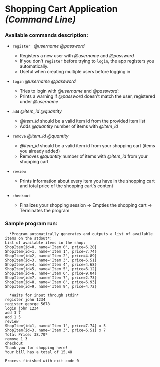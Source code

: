 # Shopping Cart Application *(Command Line)*

###  Available commands description:

- `register ` *@username* *@password*
  - Registers a new user with *@username* and *@password*
  - If you don't `register` before trying to `login`,
    the app registers you automatically.
  - Useful when creating multiple users before logging in
  
- `login` *@username* *@password*
  - Tries to login with *@username* and *@password*:
  - Prints a warning if *@password* doesn't match
    the user, registered under *@username*
      
- `add` *@item_id* *@quantity*
  - *@item_id* should be a valid item id from the provided item list
  - Adds *@quantity* number of items with *@item_id*
  
- `remove` *@item_id* *@quantity*
  - *@item_id* should be a valid item id from your shopping cart (items you already added)
  - Removes *@quantity* number of items with *@item_id* from your shopping cart
  
- `review`
  - Prints information about every item you have in the shopping cart
    and total price of the shopping cart's content
    
- `checkout`
  - Finalizes your shopping session -> Empties the shopping cart -> Terminates the program

### Sample program run:
```
  *Program automatically generates and outputs a list of available items on the stdout*:
List of available items in the shop:
ShopItem{id=0, name='Item 0', price=6.20}
ShopItem{id=1, name='Item 1', price=7.74}
ShopItem{id=2, name='Item 2', price=4.89}
ShopItem{id=3, name='Item 3', price=6.51}
ShopItem{id=4, name='Item 4', price=4.68}
ShopItem{id=5, name='Item 5', price=6.12}
ShopItem{id=6, name='Item 6', price=9.04}
ShopItem{id=7, name='Item 7', price=2.73}
ShopItem{id=8, name='Item 8', price=6.93}
ShopItem{id=9, name='Item 9', price=4.72}

  *Waits for input through stdin*
register john 1234
register george 5678
login john 1234
add 3 7
add 1 5
review
ShopItem{id=1, name='Item 1', price=7.74} x 5
ShopItem{id=3, name='Item 3', price=6.51} x 7
Total Price: 38.70*
remove 1 3
checkout
Thank you for shopping here!
Your bill has a total of 15.48

Process finished with exit code 0
```
